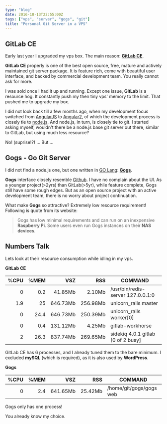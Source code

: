```yaml
---
type: "blog"
date: 2016-10-13T22:55:00Z
tags: ["vps", "server", "gogs", "git"]
title: "Personal Git Server in a VPS"
---
```

<!--more-->

## GitLab CE

Early last year I upgraded my vps box. The main reason: __[GitLab CE](https://about.gitlab.com/features/#community)__.

__GitLab CE__ properly is one of the best open source, free, mature and actively maintained git server package. It is feature rich, come with beautiful user interface, and backed by commercial development team. You really cannot ask for more.

I was sold once I had it up and running. Except one issue, __GitLab__ is a resource hog. It constantly push my then tiny vps' memory to the limit. That pushed me to upgrade my box.

I did not look back till a few months ago, when my development focus switched from [AngularJS](https://angularjs.org) to [Angular2](https://angular.io), of which the development process is closely tie to [node.js](https://nodejs.org). And node.js, in turn, is closely tie to git. I started asking myself, wouldn't there be a node.js base git server out there, similar to GitLab, but using much less resource?

No! (suprise!?) ... But ...

## Gogs - Go Git Server

I did not find a node.js one, but one written in [GO Lang](https://golang.org): __[Gogs](https://gogs.io)__.

__Gogs__ interface closely resemble [Github](https://github.com). I have no complain about the UI. As a younger project(>2yrs) than GitLab(>5yr), while feature complete, Gogs still have some rough edges. But as an open source project with an active development team, there is no worry about project continuation.

What make __Gogs__ so attractive? Extremely low resource requirement! Following is quote from its website:

> Gogs has low minimal requirements and can run on an inexpensive __Raspberry Pi__. Some users even run Gogs instances on their __NAS devices__.

## Numbers Talk

Lets look at their resource consumption while idling in my vps.

__GitLab CE__

|%CPU|%MEM|VSZ|RSS|COMMAND|
|---:|---:|---:|---:|---|
|0|0.2|41.85Mb|2.10Mb|/usr/bin/redis-server 127.0.0.1:0|
|1.9|25|646.73Mb|256.98Mb|unicorn_rails master|
|0|24.4|646.73Mb|250.39Mb|unicorn_rails worker[0]|
|0|0.4|131.12Mb|4.25Mb|gitlab-workhorse|
|2|26.3|837.74Mb|269.65Mb|sidekiq 4.0.1 gitlab [0 of 2 busy]|

GitLab CE has 6 processes, and I already tuned them to the bare minimum. I excluded __mySQL__ (which is required), as it is also used by __WordPress__.

__Gogs__

|%CPU|%MEM|VSZ|RSS|COMMAND|
|---:|---:|---:|---:|---|
|0|2.4|641.65Mb|25.42Mb|/home/git/gogs/gogs web|

Gogs only has one process!

You already know my choice.
